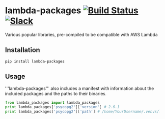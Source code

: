 # lambda-packages [![Build Status](https://travis-ci.org/Miserlou/lambda-packages.svg)](https://travis-ci.org/Miserlou/lambda-packages) [![Slack](https://img.shields.io/badge/chat-slack-ff69b4.svg)](https://slackautoinviter.herokuapp.com/)
Various popular libraries, pre-compiled to be compatible with AWS Lambda

## Installation

    pip install lambda-packages

## Usage

'''lambda-packages''' also includes a manifest with information about the included packages and the paths to their binaries.

```python
from lambda_packages import lambda_packages
print lambda_packages['psycopg2']['version'] # 2.6.1
print lambda_packages['psycopg2']['path'] # /home/YourUsername/.venvs/lambda_packages/psycopg2/psycopg2-2.6.1.tar.gz
```
